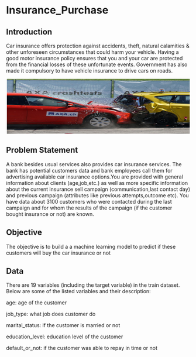 # Insurance_Purchase

## Introduction
Car insurance offers protection against accidents, theft, natural calamities & other unforeseen circumstances that could harm your vehicle. Having a good motor insurance policy ensures that you and your car are protected from the financial losses of these unfortunate events. Government has also made it compulsory to have vehicle insurance to drive cars on roads.
<center><img src="pic.jpg"  width="500" height = "150"></center>

## Problem Statement


A bank besides usual services also provides car insurance services. The bank has potential customers data and bank employees call them for advertising available car insurance options.You are provided with general information about clients (age,job,etc.) as well as more specific information about the current insurance sell campaign (communication,last contact day) and previous campaign (attributes like previous attempts,outcome etc).
You have data about 3100 customers who were contacted during the last campaign and for whom the results of the campaign (if the customer bought insurance or not) are known.

 

## Objective


The objective is to build a a machine learning model to predict if these customers will buy the car insurance or not

## Data
There are 19 variables (including the target variable) in the train dataset. Below are some of the listed variables and their description:

age: age of the customer

job_type: what job does customer do

marital_status: if the customer is married or not

education_level: education level of the customer

default_or_not: if the customer was able to repay in time or not
